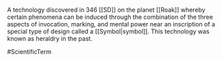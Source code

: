 A technology discovered in 346 <span class="miscellaneous">[[SD]]</span> on the planet <span class="political-bodies-places">[[Roak]]</span> whereby certain phenomena can be induced through the combination of the three aspects of invocation, marking, and mental power near an inscription of a special type of design called a <span class="miscellaneous">[[Symbol|symbol]]</span>.  This technology was known as heraldry in the past.

#ScientificTerm